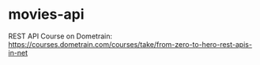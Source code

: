 # movies-api
REST API Course on Dometrain: https://courses.dometrain.com/courses/take/from-zero-to-hero-rest-apis-in-net
